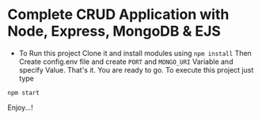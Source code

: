 # Complete CRUD Application with Node, Express, MongoDB & EJS

- To Run this project Clone it and install modules using
`npm install`
Then Create config.env file and create `PORT` and `MONGO_URI` Variable and specify Value.
That's it. You are ready to go. To execute this project just type

`npm start`

Enjoy...!
